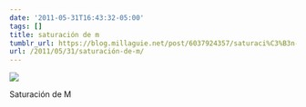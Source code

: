 ```yaml
---
date: '2011-05-31T16:43:32-05:00'
tags: []
title: saturación de m
tumblr_url: https://blog.millaguie.net/post/6037924357/saturaci%C3%B3n-de-m
url: /2011/05/31/saturación-de-m/
---
```


 ![](/tumblr_files/tumblr_lm2e8kdYn31qa32dco1_1280.jpg)  

Saturación de M